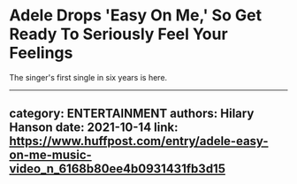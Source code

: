 # Adele Drops 'Easy On Me,' So Get Ready To Seriously Feel Your Feelings

The singer's first single in six years is here.

---
category: ENTERTAINMENT
authors: Hilary Hanson
date: 2021-10-14
link: https://www.huffpost.com/entry/adele-easy-on-me-music-video_n_6168b80ee4b0931431fb3d15
---
